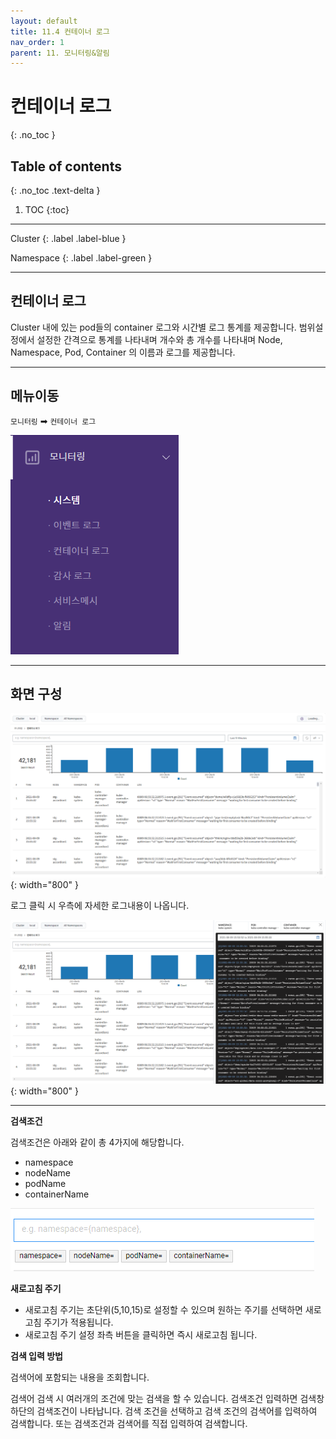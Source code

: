 ```yaml
---
layout: default
title: 11.4 컨테이너 로그
nav_order: 1
parent: 11. 모니터링&알림
---
```


# 컨테이너 로그
{: .no_toc }


## Table of contents
{: .no_toc .text-delta }

1. TOC
{:toc}

---

<div class="code-example" markdown="1">
Cluster
{: .label .label-blue }

Namespace
{: .label .label-green }
</div>

---

## 컨테이너 로그

Cluster 내에 있는 pod들의 container 로그와 시간별 로그 통계를 제공합니다. 범위설정에서 설정한 간격으로 통계를 나타내며 개수와 총 개수를 나타내며 Node, Namespace, Pod, Container 의 이름과 로그를 제공합니다.

---
## 메뉴이동
`모니터링` ➡ `컨테이너 로그`

![sys.png](/assets/images/monitoring/sys.png)

---

## 화면 구성

![container_log.png](/assets/images/monitoring/container_log.png){: width="800" }

로그 클릭 시 우측에 자세한 로그내용이 나옵니다.

![container_log_detail.png](/assets/images/monitoring/container_log_detail.png){: width="800" }

---

**검색조건**

검색조건은 아래와 같이 총 4가지에 해당합니다.

- namespace
- nodeName
- podName
- containerName

![container_log_condition.png](/assets/images/monitoring/container_log_condition.png)

**새로고침 주기**

- 새로고침 주기는 초단위(5,10,15)로 설정할 수 있으며 원하는 주기를 선택하면 새로고침 주기가 적용됩니다.
- 새로고침 주기 설정 좌측 버튼을 클릭하면 즉시 새로고침 됩니다.

**검색 입력 방법**

검색어에 포함되는 내용을 조회합니다.

검색어 검색 시 여러개의 조건에 맞는 검색을 할 수 있습니다.
검색조건 입력하면 검색창 하단의 검색조건이 나타납니다. 검색 조건을 선택하고 검색 조건의 검색어를 입력하여 검색합니다. 또는 검색조건과 검색어를 직접 입력하여 검색합니다.